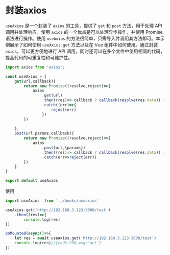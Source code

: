 # 封装axios

`useAxios` 是一个封装了 `axios` 的工具，提供了 `get` 和 `post` 方法，用于处理 API 调用并处理响应。使用 `axios` 的一个优点是可以处理异步操作，并使用 Promise 语法进行操作。使用 `useAxios` 的方法很简单，只需导入并调用其方法即可。本示例展示了如何使用 `useAxios.get` 方法以及在 Vue 组件中如何使用。通过封装 `axios`，可以更方便地进行 API 调用，同时还可以在多个文件中使用相同的代码，提高代码的可重复性和可维护性。

```jsx
import axios from 'axios';

const useAxios = {
    get(url,callback){
        return new Promise((resolve,reject)=>{
            axios
                .get(url)
                .then((res)=> callback ? callback(resolve(res.data)) : resolve(res.data) )
                .catch((err)=>{
                    reject(err)
                })
        })
        
    },
    post(url,params,callback){
        return new Promise((resolve,reject)=>{
            axios
                .post(url,{params})
                .then((res)=> callback ? callback(resolve(res.data)) : resolve(res.data) )
                .catch(err=>reject(err))
        })
    }
}

export default useAxios
```

使用

```jsx
import useAxios  from '../hooks/useaxios'

useAxios.get('http://192.168.3.123:3000/test')
    .then((res)=>{
        console.log(res)
})

```

```jsx
onMounted(async()=>{
    let res = await useAxios.get('http://192.168.3.123:3000/test')
    console.log(res)//{code:200,msg:'get'}
})
```
